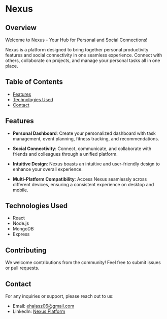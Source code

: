 # Nexus

## Overview

Welcome to Nexus - Your Hub for Personal and Social Connections!

Nexus is a platform designed to bring together personal productivity features and social connectivity in one seamless experience. Connect with others, collaborate on projects, and manage your personal tasks all in one place.

## Table of Contents

- [Features](#features)
- [Technologies Used](#technologies-used)
- [Contact](#contact)

## Features

- **Personal Dashboard**: Create your personalized dashboard with task management, event planning, fitness tracking, and recommendations.

- **Social Connectivity**: Connect, communicate, and collaborate with friends and colleagues through a unified platform.

- **Intuitive Design**: Nexus boasts an intuitive and user-friendly design to enhance your overall experience.

- **Multi-Platform Compatibility**: Access Nexus seamlessly across different devices, ensuring a consistent experience on desktop and mobile.

## Technologies Used

- React
- Node.js
- MongoDB
- Express

## Contributing

We welcome contributions from the community! Feel free to submit issues or pull requests.

## Contact

For any inquiries or support, please reach out to us:

- Email: ehalasz06@gmail.com
- LinkedIn: [Nexus Platform](https://www.linkedin.com/in/erik-halasz/)
